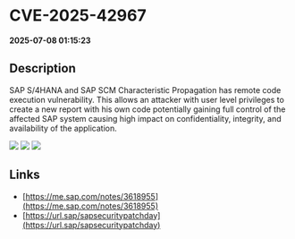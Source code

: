 # CVE-2025-42967

**2025-07-08 01:15:23**

## Description
SAP S/4HANA and SAP SCM Characteristic Propagation has remote code execution vulnerability. This allows an attacker with user level privileges to create a new report with his own code potentially gaining full control of the affected SAP system causing high impact on confidentiality, integrity, and availability of the application.

![](https://img.shields.io/static/v1?label=Score&message=9.9&color=red)
![](https://img.shields.io/static/v1?label=Severity&message=CRITICAL&color=red)
![](https://img.shields.io/static/v1?label=CWE&message=RCE&color=green)

## Links
- [https://me.sap.com/notes/3618955](https://me.sap.com/notes/3618955)
- [https://url.sap/sapsecuritypatchday](https://url.sap/sapsecuritypatchday)
